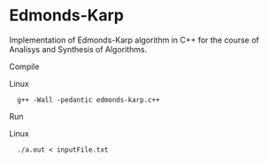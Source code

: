 # Edmonds-Karp
Implementation of Edmonds-Karp algorithm in C++ for the course of Analisys and Synthesis of Algorithms.


Compile

  Linux
    
      g++ -Wall -pedantic edmonds-karp.c++
     
Run

  Linux
  
      ./a.out < inputFile.txt
